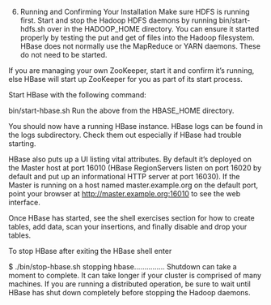 6. Running and Confirming Your Installation
Make sure HDFS is running first. Start and stop the Hadoop HDFS daemons by running bin/start-hdfs.sh over in the HADOOP_HOME directory. You can ensure it started properly by testing the put and get of files into the Hadoop filesystem. HBase does not normally use the MapReduce or YARN daemons. These do not need to be started.

If you are managing your own ZooKeeper, start it and confirm it’s running, else HBase will start up ZooKeeper for you as part of its start process.

Start HBase with the following command:

bin/start-hbase.sh
Run the above from the HBASE_HOME directory.

You should now have a running HBase instance. HBase logs can be found in the logs subdirectory. Check them out especially if HBase had trouble starting.

HBase also puts up a UI listing vital attributes. By default it’s deployed on the Master host at port 16010 (HBase RegionServers listen on port 16020 by default and put up an informational HTTP server at port 16030). If the Master is running on a host named master.example.org on the default port, point your browser at http://master.example.org:16010 to see the web interface.

Once HBase has started, see the shell exercises section for how to create tables, add data, scan your insertions, and finally disable and drop your tables.

To stop HBase after exiting the HBase shell enter

$ ./bin/stop-hbase.sh
stopping hbase...............
Shutdown can take a moment to complete. It can take longer if your cluster is comprised of many machines. If you are running a distributed operation, be sure to wait until HBase has shut down completely before stopping the Hadoop daemons.
